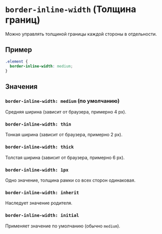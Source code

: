 # `border-inline-width` (Толщина границ)

Можно управлять толщиной границы каждой стороны в отдельности.

## Пример

```css
.element {
  border-inline-width: medium;
}
```

## Значения

### `border-inline-width: medium` (по умолчанию)

Средняя ширина (зависит от браузера, примерно 4 px).

### `border-inline-width: thin`

Тонкая ширина (зависит от браузера, примерно 2 px).

### `border-inline-width: thick`

Толстая ширина (зависит от браузера, примерно 6 px).

### `border-inline-width: 1px`

Одно значение, толщина рамки со всех сторон одинаковая.

### `border-inline-width: inherit`

Наследует значение родителя.

### `border-inline-width: initial`

Применяет значение по умолчанию (обычно `medium`).
